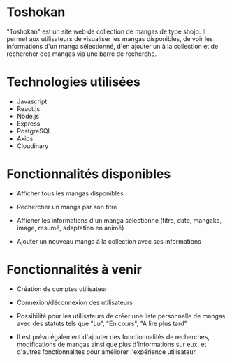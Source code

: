 # Toshokan

"Toshokan" est un site web de collection de mangas de type shojo. Il permet aux utilisateurs de visualiser les mangas disponibles, de voir les informations d'un manga sélectionné, d'en ajouter un à la collection et de rechercher des mangas via une barre de recherche.


# Technologies utilisées

* Javascript
* React.js
* Node.js
* Express
* PostgreSQL
* Axios
* Cloudinary


# Fonctionnalités disponibles

* Afficher tous les mangas disponibles

* Rechercher un manga par son titre

* Afficher les informations d'un manga sélectionné (titre, date, mangaka, image, resumé, adaptation en animé)

* Ajouter un nouveau manga à la collection avec ses informations


# Fonctionnalités à venir

* Création de comptes utilisateur

* Connexion/déconnexion des utilisateurs

* Possibilité pour les utilisateurs de créer une liste personnelle de mangas avec des statuts tels que "Lu", "En cours", "A lire plus tard"

* Il est prévu également d'ajouter des fonctionnalités de recherches, modifications de mangas ainsi que plus d'informations sur eux, et d'autres fonctionnalités pour améliorer l'expérience utilisateur.
